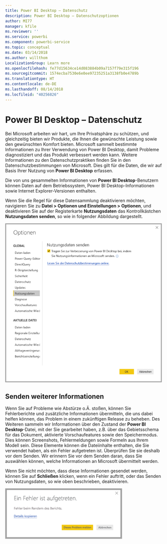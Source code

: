 ```yaml
---
title: Power BI Desktop – Datenschutz
description: Power BI Desktop – Datenschutzoptionen
author: MI77
manager: kfile
ms.reviewer: ''
ms.service: powerbi
ms.component: powerbi-service
ms.topic: conceptual
ms.date: 03/14/2018
ms.author: willthom
LocalizationGroup: Learn more
ms.openlocfilehash: fe77d15634ce14d083884b09a7157f79e315f196
ms.sourcegitcommit: 1574ecba7530e6e0ee97235251a3138fb0e4789b
ms.translationtype: HT
ms.contentlocale: de-DE
ms.lasthandoff: 08/14/2018
ms.locfileid: "40256826"
---
```

# <a name="power-bi-desktop-privacy"></a>Power BI Desktop – Datenschutz

Bei Microsoft arbeiten wir hart, um Ihre Privatsphäre zu schützen, und gleichzeitig bieten wir Produkte, die Ihnen die gewünschte Leistung sowie den gewünschten Komfort bieten. Microsoft sammelt bestimmte Informationen zu Ihrer Verwendung von Power BI Desktop, damit Probleme diagnostiziert und das Produkt verbessert werden kann. Weitere Informationen zu den Datenschutzpraktiken finden Sie in den Datenschutzbestimmungen von Microsoft. Dies gilt für die Daten, die wir auf Basis Ihrer Nutzung von **Power BI Desktop** erfassen.
 
Die von uns gesammelten Informationen von **Power BI Desktop**-Benutzern können Daten auf dem Betriebssystem, Power BI Desktop-Informationen sowie Internet Explorer-Versionen enthalten. 
 
Wenn Sie die Regel für diese Datensammlung deaktivieren möchten, navigieren Sie zu **Datei > Optionen und Einstellungen > Optionen**, und deaktivieren Sie auf der Registerkarte **Nutzungsdaten** das Kontrollkästchen **Nutzungsdaten senden**, so wie in folgender Abbildung dargestellt.

![Optionseinstellungen für „Nutzungsdaten senden“](media/desktop-privacy/privacy_01.png)

## <a name="sending-additional-information"></a>Senden weiterer Informationen

Wenn Sie auf Probleme wie Abstürze o.Ä. stoßen, können Sie Fehlerberichte und zusätzliche Informationen übermitteln, die uns dabei helfen können, das Problem in einem zukünftigen Release zu beheben. Des Weiteren sammeln wir Informationen über den Zustand der **Power BI Desktop**-Datei, mit der Sie gearbeitet haben, z.B. über das Gebietsschema für das Dokument, aktivierte Vorschaufeatures sowie den Speichermodus. Dies können Screenshots, Fehlermeldungen sowie Formeln aus Ihrem Modell sein. Diese Elemente können die Dateiinhalte enthalten, die Sie verwendet haben, als ein Fehler aufgetreten ist. Überprüfen Sie sie deshalb vor dem Senden. Wir erinnern Sie vor dem Senden daran, dass Sie auswählen können, welche Informationen an Microsoft übermittelt werden.  
 
Wenn Sie nicht möchten, dass diese Informationen gesendet werden, können Sie auf **Schließen** klicken, wenn ein Fehler auftritt, oder das Senden von Nutzungsdaten, so wie oben beschrieben, deaktivieren. 

![Dialogfeld zum Absturz](media/desktop-privacy/privacy_02.png)
